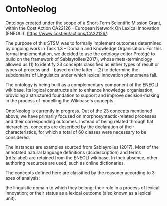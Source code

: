 # OntoNeolog
Ontology created under the scope of a Short-Term Scientific Mission Grant, within the Cost Action CA22126 - European Network On Lexical Innovation (ENEOLI)| https://www.cost.eu/actions/CA22126/.

The purpose of this STSM was to formally implement outcomes determined by  ongoing work in Task 1.3 – Domain and Knowledge Organisation. For this formal implementation, we decided to use the ontology editor Protégé  to build on the framework of Sablayrolles(2017), whose meta-terminology allowed us (1) to identify 23 concepts classified as either types of result or types of process and – based on the latter – (2) to determine the subdomains of Linguistics under which lexical innovation phenomena fall. 

The ontology is being built as a complementary component of the ENEOLI wikibase. Its logical constructs aim to enhance knowledge organisation, providing a structured foundation to support and improve decision-making in the process of modelling the Wikibase's concepts.

OntoNeolog is currently in progress. Out of the 23 concepts mentioned above,  we have primarily focused on morphosyntactic-related processes and their corresponding outcomes. Instead of being related through flat hierarchies, concepts are described by the declaration of  their characteristics,  for which a total of 60 classes were necessary to be considered. 

The instances are examples sourced from Sablayrolles (2017). Most of the annotated natural language definitions (dc:description) and  terms  (rdfs:label) are retained from the ENEOLI wikibase. In their absence, other authoring resources are used, such as online dictionaries.

The concepts defined here are classified by the reasoner according to 3 axes of analysis:

  the linguistic domain to which they belong;
  their role in a process of lexical innovation; or
  their status as a lexical outcome (also known as a lexical unit).
